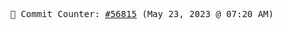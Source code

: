 <p align="center">
    <samp>
        📮 Commit Counter: <a href="https://github.com/Javascript-void0/Javascript-void0/commits/main">#56815</a> (May 23, 2023 @ 07:20 AM)
    </samp>
</p>